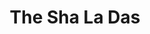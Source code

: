 ---
title: "The Sha La Das"
summary: "None"
image: "the-sha-la-das.jpg"
apple_music_artist_url: "https://music.apple.com/gb/artist/the-sha-la-das/1412114147"
wikipedia_url: "none"
---